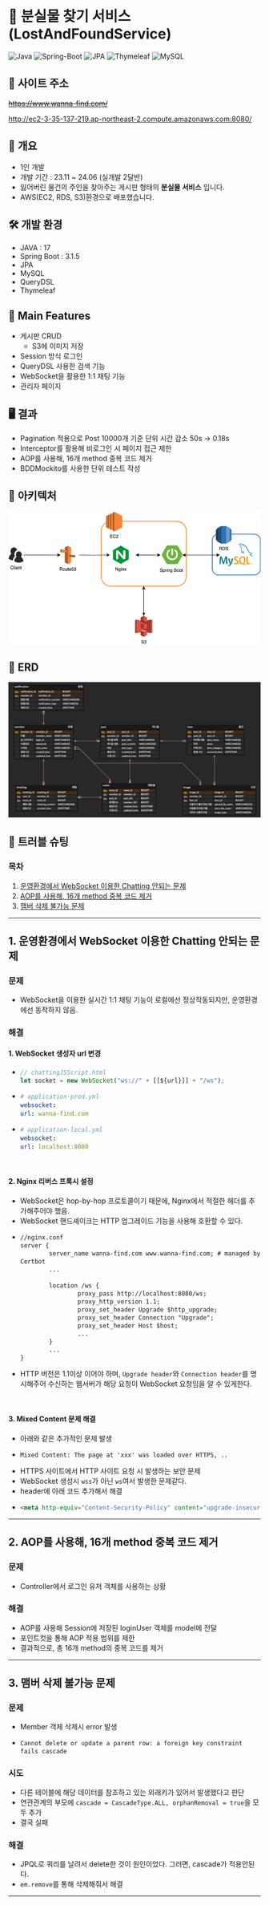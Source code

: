 # 🌲 분실물 찾기 서비스 (LostAndFoundService)
![Java](https://img.shields.io/badge/JAVA-007396?style=for-the-badge&logo=java&logoColor=white)
![Spring-Boot](https://img.shields.io/badge/Spring-6DB33F?style=for-the-badge&logo=Spring&logoColor=white)
![JPA](https://img.shields.io/badge/jpa-00555?style=for-the-badge&logo=jpa&logoColor=white)
![Thymeleaf](https://img.shields.io/badge/Thymeleaf-%23005C0F.svg?style=for-the-badge&logo=Thymeleaf&logoColor=white)
![MySQL](https://img.shields.io/badge/mysql-4479A1?style=for-the-badge&logo=mysql&logoColor=white)

## 📌 사이트 주소
~~https://www.wanna-find.com/~~

http://ec2-3-35-137-219.ap-northeast-2.compute.amazonaws.com:8080/


## 📖 개요
  - 1인 개발
  - 개발 기간 : 23.11 ~ 24.06 (실개발 2달반)
  - 잃어버린 물건의 주인을 찾아주는 게시판 형태의 **분실물 서비스** 입니다.
  - AWS(EC2, RDS, S3)환경으로 배포했습니다.

## 🛠 개발 환경
- JAVA : 17
- Spring Boot : 3.1.5
- JPA
- MySQL
- QueryDSL
- Thymeleaf


## 💎 Main Features
- 게시판 CRUD
  - S3에 이미지 저장
- Session 방식 로그인
- QueryDSL 사용한 검색 기능
- WebSocket을 활용한 1:1 채팅 기능
- 관리자 페이지

## 🖥️ 결과
- Pagination 적용으로 Post 10000개 기준 단위 시간 감소 50s -> 0.18s
- Interceptor를 활용해 비로그인 시 페이지 접근 제한
- AOP를 사용해, 16개 method 중복 코드 제거
- BDDMockito를 사용한 단위 테스트 작성

 
## 🧭 아키텍처
![아키텍처1.png](docs%2Fimg%2F%EC%95%84%ED%82%A4%ED%85%8D%EC%B2%981.png)


## 💾 ERD
![ERD.png](docs/img/ERDv7.png)


## 🎯 트러블 슈팅
### 목차

1. [운영환경에서 WebSocket 이용한 Chatting 안되는 문제](#1-운영환경에서-websocket-이용한-chatting-안되는-문제)
2. [AOP를 사용해, 16개 method 중복 코드 제거](#2-aop를-사용해-16개-method-중복-코드-제거)
3. [맴버 삭제 불가능 문제](#3-맴버-삭제-불가능-문제)

--- 

## 1. 운영환경에서 WebSocket 이용한 Chatting 안되는 문제
### 문제
* WebSocket을 이용한 실시간 1:1 채팅 기능이 로컬에선 정상작동되지만, 운영환경에선 동작하지 않음.

### 해결

#### 1. WebSocket 생성자 url 변경

- ```js
  // chattingJSScript.html
  let socket = new WebSocket("ws://" + [[${url}]] + "/ws");
  ```
- ```yaml
  # application-prod.yml
  websocket:
  url: wanna-find.com
  ```
- ```yaml
  # application-local.yml
  websocket:
  url: localhost:8080
  ```

<br>

#### 2. Nginx 리버스 프록시 설정

* WebSocket은 hop-by-hop 프로토콜이기 때문에, Nginx에서 적절한 헤더를 추가해주어야 했음.
* WebSocket 핸드셰이크는 HTTP 업그레이드 기능을 사용해 호환할 수 있다.
* ```
  //nginx.conf
  server {
          server_name wanna-find.com www.wanna-find.com; # managed by Certbot
          ...

          location /ws {
                  proxy_pass http://localhost:8080/ws;
                  proxy_http_version 1.1;
                  proxy_set_header Upgrade $http_upgrade;
                  proxy_set_header Connection "Upgrade";
                  proxy_set_header Host $host;
                  ...
          }
          ...
  }
  ```
* HTTP 버전은 1.1이상 이어야 하며, `Upgrade header`와 `Connection header`를 명시해주어 수신하는 웹서버가 해당 요청이 WebSocket 요청임을 알 수 있게한다.

<br>

#### 3. Mixed Content 문제 해결
- 아래와 같은 추가적인 문제 발생
- ```
  Mixed Content: The page at 'xxx' was loaded over HTTPS, ..
  ```
- HTTPS 사이트에서 HTTP 사이트 요청 시 발생하는 보안 문제
- WebSocket 생성시 `wss`가 아닌 `ws`여서 발생한 문제같다.
- header에 아래 코드 추가해서 해결
- ```html
  <meta http-equiv="Content-Security-Policy" content="upgrade-insecure-requests">
  ```

---

## 2. AOP를 사용해, 16개 method 중복 코드 제거
### 문제
* Controller에서 로그인 유저 객체를 사용하는 상황  

### 해결
* AOP를 사용해 Session에 저장된 loginUser 객체를 model에 전달
* 포인트컷을 통해 AOP 적용 범위를 제한
* 결과적으로, 총 16개 method의 중복 코드를 제거  

---


## 3. 맴버 삭제 불가능 문제
### 문제
  - Member 객체 삭제시 error 발생
  - ```
    Cannot delete or update a parent row: a foreign key constraint fails cascade
    ```
### 시도
  - 다른 테이블에 해당 데이터를 참조하고 있는 외래키가 있어서 발생했다고 판단
  - 연관관계의 부모에 `cascade = CascadeType.ALL, orphanRemoval = true`을 모두 추가
  - 결국 실패
### 해결
  - JPQL로 쿼리를 날려서 delete한 것이 원인이었다. 그러면, cascade가 적용안된다.
  - `em.remove`를 통해 삭제해줘서 해결
---




